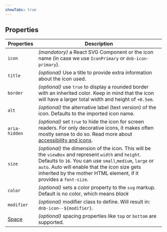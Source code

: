 ```yaml
---
showTabs: true
---
```


## Properties

| Properties                                  | Description                                                                                                                                                                                                                                                                            |
| ------------------------------------------- | -------------------------------------------------------------------------------------------------------------------------------------------------------------------------------------------------------------------------------------------------------------------------------------- |
| `icon`                                      | _(mandatory)_ a React SVG Component or the icon name (in case we use `IconPrimary` or `dnb-icon-primary`).                                                                                                                                                                             |
| `title`                                     | _(optional)_ Use a title to provide extra information about the icon used.                                                                                                                                                                                                             |
| `border`                                    | _(optional)_ use `true` to display a rounded border with an inherited color. Keep in mind that the icon will have a larger total width and height of `+0.5em`.                                                                                                                         |
| `alt`                                       | _(optional)_ the alternative label (text version) of the icon. Defaults to the imported icon name.                                                                                                                                                                                     |
| `aria-hidden`                               | _(optional)_ set `true` to hide the icon for screen readers. For only decorative icons, it makes often mostly sense to do so. Read more about [accessibility and icons](/uilib/usage/accessibility/icons).                                                                             |
| `size`                                      | _(optional)_ the dimension of the icon. This will be the `viewBox` and represent `width` and `height`. Defaults to `16`. You can use `small`,`medium`, `large` or `auto`. Auto will enable that the icon size gets inherited by the mother HTML element, if it provides a `font-size`. |
| `color`                                     | _(optional)_ sets a color property to the `svg` markup. Default is no color, which means _black_                                                                                                                                                                                       |
| `modifier`                                  | _(optional)_ modifier class to define. Will result in: `dnb-icon--${modifier}`.                                                                                                                                                                                                        |
| [Space](/uilib/components/space/properties) | _(optional)_ spacing properties like `top` or `bottom` are supported.                                                                                                                                                                                                                  |
